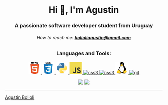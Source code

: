 <h1 align="center">Hi 👋, I'm Agustin</h1>
<h3 align="center">A passionate software developer student from Uruguay</h3>
<h6 align="center">

How to reach me: **bolioliagustin@gmail.com**

<h3 align="center">Languages and Tools:</h3>

<p align="center">
  <a href="https://www.w3.org/html/" target="_blank">
    <img src="https://raw.githubusercontent.com/devicons/devicon/master/icons/html5/html5-original-wordmark.svg" alt="html5" width="40" height="40"/>
  </a>
  <a href="https://www.w3schools.com/css/" target="_blank">
    <img src="https://raw.githubusercontent.com/devicons/devicon/master/icons/css3/css3-original-wordmark.svg" alt="css3" width="40" height="40"/>
  </a>
  <a href="https://www.python.org" target="_blank">
    <img src="https://raw.githubusercontent.com/devicons/devicon/master/icons/python/python-original.svg" alt="python" width="40" height="40"/>
  </a>  
  <a href="https://developer.mozilla.org/en-US/docs/Web/JavaScript" target="_blank">
    <img src="https://raw.githubusercontent.com/devicons/devicon/master/icons/javascript/javascript-original.svg" alt="javascript" width="40" height="40"/>
  </a>
    <a href="https://es.reactjs.org" target="_blank">
    <img src="https://raw.githubusercontent.com/file-icons/DevOpicons/2c2bf2bdb6507b8e4bfe695c1d54d639fbfed479/svg/react.svg" alt="css3" width="40" height="40"/>
  </a>
    <a href="https://nodejs.org/" target="_blank">
    <img src="https://raw.githubusercontent.com/file-icons/DevOpicons/2c2bf2bdb6507b8e4bfe695c1d54d639fbfed479/svg/nodejs.svg" alt="css3" width="40" height="40"/>
  </a>
    <a href="https://www.linux.org/" target="_blank">
    <img src="https://raw.githubusercontent.com/devicons/devicon/master/icons/linux/linux-original.svg" alt="linux" width="40" height="40"/>
  </a>
  <a href="https://git-scm.com/" target="_blank">
    <img src="https://www.vectorlogo.zone/logos/git-scm/git-scm-icon.svg" alt="git" width="40" height="40"/>
  </a>
</p>

<p align= "center">
  <img height= "150" src="https://github-readme-stats.vercel.app/api?username=bolioliagustin&theme=react&show_icons=true&include_all_commits=true" />
  <img height= "150" src="https://github-readme-stats.vercel.app/api/top-langs/?username=bolioliagustin&theme=react&layout=compact" />
</p>

---

[Agustin Bolioli](https://github.com/bolioliagustin)
